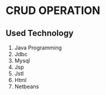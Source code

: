 # CRUD OPERATION

## Used Technology

1. Java Programming
2. Jdbc
3. Mysql
4. Jsp
5. Jstl
6. Html
7. Netbeans
